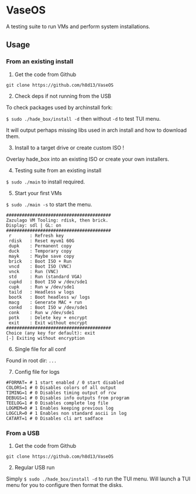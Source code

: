 # VaseOS
A testing suite to run VMs and perform system installations.

## Usage


### From an existing install

1. Get the code from Github

`git clone https://github.com/h8d13/VaseOS`

2. Check deps if not running from the USB

To check packages used by archinstall fork:

`$ sudo ./hade_box/install -d` then without `-d` to test TUI menu. 

It will output perhaps missing libs used in arch install and how to download them.

3. Install to a target drive or create custom ISO ! 

Overlay hade_box into an existing ISO or create your own installers.

4. Testing suite from an existing install

`$ sudo ./main` to install required.

5. Start your first VMs

`$ sudo ./main -s` to start the menu.

```
########################################
Zazulago VM Tooling: rdisk, then brick.
Display: sdl | GL: on
########################################
 r       : Refresh key
 rdisk   : Reset myvm1 60G
 dupk    : Permanent copy
 duck    : Temporary copy
 mayk    : Maybe save copy
 brick   : Boot ISO + Run
 vncd    : Boot ISO (VNC)
 vnck    : Run (VNC)
 std     : Run (standard VGA)
 cupkd   : Boot ISO w /dev/sde1
 cupk    : Run w /dev/sde1
 taild   : Headless w logs
 bootk   : Boot headless w/ logs
 macg    : Generate MAC + run
 conkd   : Boot ISO w /dev/sde1
 conk    : Run w /dev/sde1
 potk    : Delete key + encrypt
 exit    : Exit without encrypt
########################################
Choice (any key for default): exit
[-] Exiting without encryption
```

6. Single file for all conf

Found in root dir: `...`

7. Config file for logs

```
#FORMAT= # 1 start enabled / 0 start disabled
COLORS=1 # 0 Disables colors of all output
TIMING=1 # 0 Disables timing output of rcw
DEBUGS=1 # 0 Disables info outputs from program
TEELOG=1 # 0 Disables complete log file
LOGMEM=0 # 1 Enables keeping previous log
LOGCLR=0 # 1 Enables non standard ascii in log
CATART=1 # 0 Disables cli art sadface
```

### From a USB

1. Get the code from Github

`git clone https://github.com/h8d13/VaseOS`

2. Regular USB run

Simply `$ sudo ./hade_box/install -d` to run the TUI menu.
Will launch a TUI menu for you to configure then format the disks.

